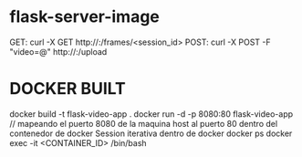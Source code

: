 # flask-server-image
GET: curl -X GET http://<ip>:<port>/frames/<session_id>
POST: curl -X POST -F "video=@<path>" http://<ip>:<port>/upload

# DOCKER BUILT
  docker build -t flask-video-app .
  docker run -d -p 8080:80 flask-video-app // mapeando el puerto 8080 de la maquina host al puerto 80 dentro del contenedor de docker
  Session iterativa dentro de docker docker ps 
  docker exec -it <CONTAINER_ID> /bin/bash
